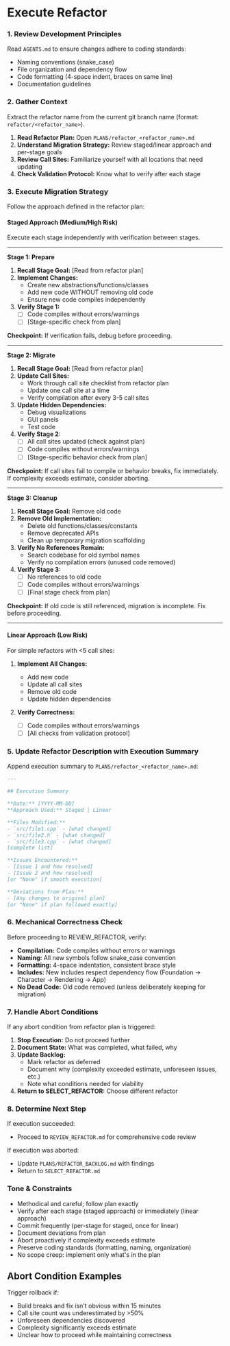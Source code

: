 # Execute Refactor

### 1. Review Development Principles

Read `AGENTS.md` to ensure changes adhere to coding standards:
- Naming conventions (snake_case)
- File organization and dependency flow
- Code formatting (4-space indent, braces on same line)
- Documentation guidelines

### 2. Gather Context

Extract the refactor name from the current git branch name (format: `refactor/<refactor_name>`).

1. **Read Refactor Plan:** Open `PLANS/refactor_<refactor_name>.md`
2. **Understand Migration Strategy:** Review staged/linear approach and per-stage goals
3. **Review Call Sites:** Familiarize yourself with all locations that need updating
4. **Check Validation Protocol:** Know what to verify after each stage

### 3. Execute Migration Strategy

Follow the approach defined in the refactor plan:

#### Staged Approach (Medium/High Risk)

Execute each stage independently with verification between stages.

---

**Stage 1: Prepare**

1. **Recall Stage Goal:** [Read from refactor plan]
2. **Implement Changes:**
   - Create new abstractions/functions/classes
   - Add new code WITHOUT removing old code
   - Ensure new code compiles independently
3. **Verify Stage 1:**
   - [ ] Code compiles without errors/warnings
   - [ ] [Stage-specific check from plan]

**Checkpoint:** If verification fails, debug before proceeding.

---

**Stage 2: Migrate**

1. **Recall Stage Goal:** [Read from refactor plan]
2. **Update Call Sites:**
   - Work through call site checklist from refactor plan
   - Update one call site at a time
   - Verify compilation after every 3-5 call sites
3. **Update Hidden Dependencies:**
   - Debug visualizations
   - GUI panels
   - Test code
4. **Verify Stage 2:**
   - [ ] All call sites updated (check against plan)
   - [ ] Code compiles without errors/warnings
   - [ ] [Stage-specific behavior check from plan]

**Checkpoint:** If call sites fail to compile or behavior breaks, fix immediately. If complexity exceeds estimate, consider aborting.

---

**Stage 3: Cleanup**

1. **Recall Stage Goal:** Remove old code
2. **Remove Old Implementation:**
   - Delete old functions/classes/constants
   - Remove deprecated APIs
   - Clean up temporary migration scaffolding
3. **Verify No References Remain:**
   - Search codebase for old symbol names
   - Verify no compilation errors (unused code removed)
4. **Verify Stage 3:**
   - [ ] No references to old code
   - [ ] Code compiles without errors/warnings
   - [ ] [Final stage check from plan]

**Checkpoint:** If old code is still referenced, migration is incomplete. Fix before proceeding.

---

#### Linear Approach (Low Risk)

For simple refactors with <5 call sites:

1. **Implement All Changes:**
   - Add new code
   - Update all call sites
   - Remove old code
   - Update hidden dependencies

2. **Verify Correctness:**
   - [ ] Code compiles without errors/warnings
   - [ ] [All checks from validation protocol]

### 5. Update Refactor Description with Execution Summary

Append execution summary to `PLANS/refactor_<refactor_name>.md`:

```markdown
---

## Execution Summary

**Date:** [YYYY-MM-DD]
**Approach Used:** Staged | Linear

**Files Modified:**
- `src/file1.cpp` - [what changed]
- `src/file2.h` - [what changed]
- `src/file3.cpp` - [what changed]
[complete list]

**Issues Encountered:**
- [Issue 1 and how resolved]
- [Issue 2 and how resolved]
[or "None" if smooth execution]

**Deviations from Plan:**
- [Any changes to original plan]
[or "None" if plan followed exactly]
```

### 6. Mechanical Correctness Check

Before proceeding to REVIEW_REFACTOR, verify:

- **Compilation:** Code compiles without errors or warnings
- **Naming:** All new symbols follow snake_case convention
- **Formatting:** 4-space indentation, consistent brace style
- **Includes:** New includes respect dependency flow (Foundation → Character → Rendering → App)
- **No Dead Code:** Old code removed (unless deliberately keeping for migration)

### 7. Handle Abort Conditions

If any abort condition from refactor plan is triggered:

1. **Stop Execution:** Do not proceed further
2. **Document State:** What was completed, what failed, why
3. **Update Backlog:**
   - Mark refactor as deferred
   - Document why (complexity exceeded estimate, unforeseen issues, etc.)
   - Note what conditions needed for viability
4. **Return to SELECT_REFACTOR:** Choose different refactor

### 8. Determine Next Step

If execution succeeded:
- Proceed to `REVIEW_REFACTOR.md` for comprehensive code review

If execution was aborted:
- Update `PLANS/REFACTOR_BACKLOG.md` with findings
- Return to `SELECT_REFACTOR.md`

### Tone & Constraints

- Methodical and careful; follow plan exactly
- Verify after each stage (staged approach) or immediately (linear approach)
- Commit frequently (per-stage for staged, once for linear)
- Document deviations from plan
- Abort proactively if complexity exceeds estimate
- Preserve coding standards (formatting, naming, organization)
- No scope creep: implement only what's in the plan

## Abort Condition Examples

Trigger rollback if:
- Build breaks and fix isn't obvious within 15 minutes
- Call site count was underestimated by >50%
- Unforeseen dependencies discovered
- Complexity significantly exceeds estimate
- Unclear how to proceed while maintaining correctness
